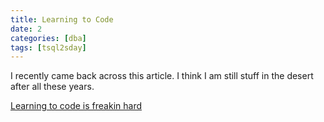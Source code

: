 ```yaml
---
title: Learning to Code
date: 2
categories: [dba]
tags: [tsql2sday]
---
```


I recently came back across this article. I think I am still stuff in the desert after all these years.

[Learning to code is freakin hard](http://www.vikingcodeschool.com/posts/why-learning-to-code-is-so-damn-hard)
